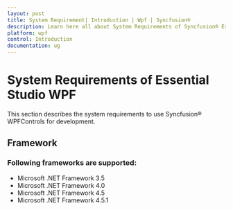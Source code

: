 ```yaml
---
layout: post
title: System Requirement| Introduction | Wpf | Syncfusion®
description: Learn here all about System Requirements of Syncfusion® Essential Studio® WPF, its elements, features, and more.
platform: wpf
control: Introduction
documentation: ug
---
```


# System Requirements of Essential Studio WPF

This section describes the system requirements to use Syncfusion® WPFControls for development.

## Framework

### Following frameworks are supported:

* Microsoft .NET Framework 3.5
* Microsoft .NET Framework 4.0
* Microsoft .NET Framework 4.5
* Microsoft .NET Framework 4.5.1



